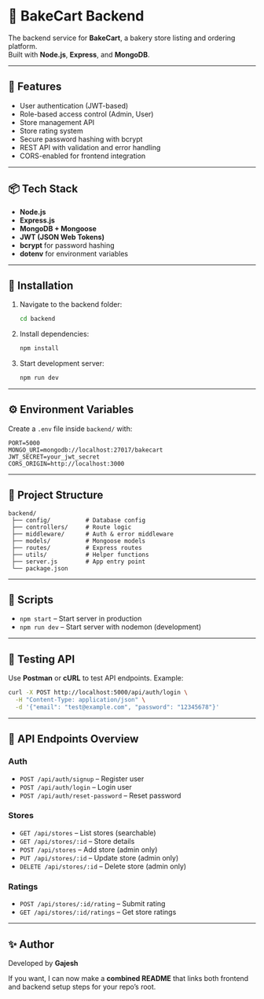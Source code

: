 
# 🍞 BakeCart Backend

The backend service for **BakeCart**, a bakery store listing and ordering platform.  
Built with **Node.js**, **Express**, and **MongoDB**.

---

## 🚀 Features
- User authentication (JWT-based)
- Role-based access control (Admin, User)
- Store management API
- Store rating system
- Secure password hashing with bcrypt
- REST API with validation and error handling
- CORS-enabled for frontend integration

---

## 📦 Tech Stack
- **Node.js**
- **Express.js**
- **MongoDB + Mongoose**
- **JWT (JSON Web Tokens)**
- **bcrypt** for password hashing
- **dotenv** for environment variables

---

## 🔧 Installation

1. Navigate to the backend folder:
   ```bash
   cd backend


2. Install dependencies:

   ```bash
   npm install
   ```

3. Start development server:

   ```bash
   npm run dev
   ```

---

## ⚙️ Environment Variables

Create a `.env` file inside `backend/` with:

```env
PORT=5000
MONGO_URI=mongodb://localhost:27017/bakecart
JWT_SECRET=your_jwt_secret
CORS_ORIGIN=http://localhost:3000
```

---

## 📂 Project Structure

```
backend/
 ├── config/          # Database config
 ├── controllers/     # Route logic
 ├── middleware/      # Auth & error middleware
 ├── models/          # Mongoose models
 ├── routes/          # Express routes
 ├── utils/           # Helper functions
 ├── server.js        # App entry point
 └── package.json
```

---

## 📜 Scripts

* `npm start` – Start server in production
* `npm run dev` – Start server with nodemon (development)

---

## 🧪 Testing API

Use **Postman** or **cURL** to test API endpoints. Example:

```bash
curl -X POST http://localhost:5000/api/auth/login \
  -H "Content-Type: application/json" \
  -d '{"email": "test@example.com", "password": "12345678"}'
```

---

## 📸 API Endpoints Overview

### Auth

* `POST /api/auth/signup` – Register user
* `POST /api/auth/login` – Login user
* `POST /api/auth/reset-password` – Reset password

### Stores

* `GET /api/stores` – List stores (searchable)
* `GET /api/stores/:id` – Store details
* `POST /api/stores` – Add store (admin only)
* `PUT /api/stores/:id` – Update store (admin only)
* `DELETE /api/stores/:id` – Delete store (admin only)

### Ratings

* `POST /api/stores/:id/rating` – Submit rating
* `GET /api/stores/:id/ratings` – Get store ratings

---

## ✨ Author

Developed by **Gajesh**





If you want, I can now make a **combined README** that links both frontend and backend setup steps for your repo’s root.
```
